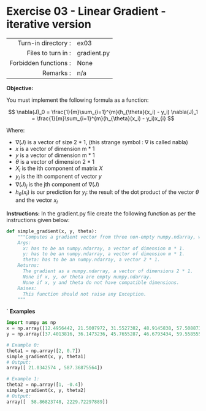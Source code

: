 # Exercise 03 - Linear Gradient - iterative version

|                         |                    |
| -----------------------:| ------------------ |
|   Turn-in directory :   |  ex03              |
|   Files to turn in :    |  gradient.py       |
|   Forbidden functions : |  None              |
|   Remarks :             |  n/a               |

**Objective:**

You must implement the following formula as a function:  

$$
\nabla(J)_0 = \frac{1}{m}\sum_{i=1}^{m}(h_{\theta}(x_i) - y_i)
\nabla(J)_1 = \frac{1}{m}\sum_{i=1}^{m}(h_{\theta}(x_i) - y_i)x_{i}
$$

Where:  
- $\nabla(J)$ is a vector of size 2 * 1, (this strange symbol : $\nabla$ is called nabla)
- $x$ is a vector of dimension m * 1
- $y$ is a vector of dimension m * 1
- $\theta$ is a vector of dimension 2 * 1
- $X_i$ is the ith component of matrix $X$
- $y_i$ is the ith component of vector $y$
- $\nabla(J)_j$ is the jth component of $\nabla(J)$
- $h_{\theta}(x_i)$ is our prediction for $y_i$: the result of the dot product of the vector $\theta$ and the vector $x_i$


**Instructions:**
In the gradient.py file create the following function as per the instructions given below:
```python
def simple_gradient(x, y, theta):
    """Computes a gradient vector from three non-empty numpy.ndarray, without any for-loop. The three arrays must have the compatible dimensions.
    Args:
      x: has to be an numpy.ndarray, a vector of dimension m * 1.
      y: has to be an numpy.ndarray, a vector of dimension m * 1.
      theta: has to be an numpy.ndarray, a vector 2 * 1.
    Returns:
      The gradient as a numpy.ndarray, a vector of dimensions 2 * 1.
      None if x, y, or theta are empty numpy.ndarray.
      None if x, y and theta do not have compatible dimensions.
    Raises:
      This function should not raise any Exception.
    """
```
`
**Examples** 
```python
import numpy as np
x = np.array([12.4956442, 21.5007972, 31.5527382, 48.9145838, 57.5088733])
y = np.array([37.4013816, 36.1473236, 45.7655287, 46.6793434, 59.5585554])

# Example 0:
theta1 = np.array([2, 0.7])
simple_gradient(x, y, theta1)
# Output:
array([ 21.0342574 , 587.36875564])

# Example 1:
theta2 = np.array([1, -0.4])
simple_gradient(x, y, theta2)
# Output:
array([  58.86823748, 2229.72297889])
```